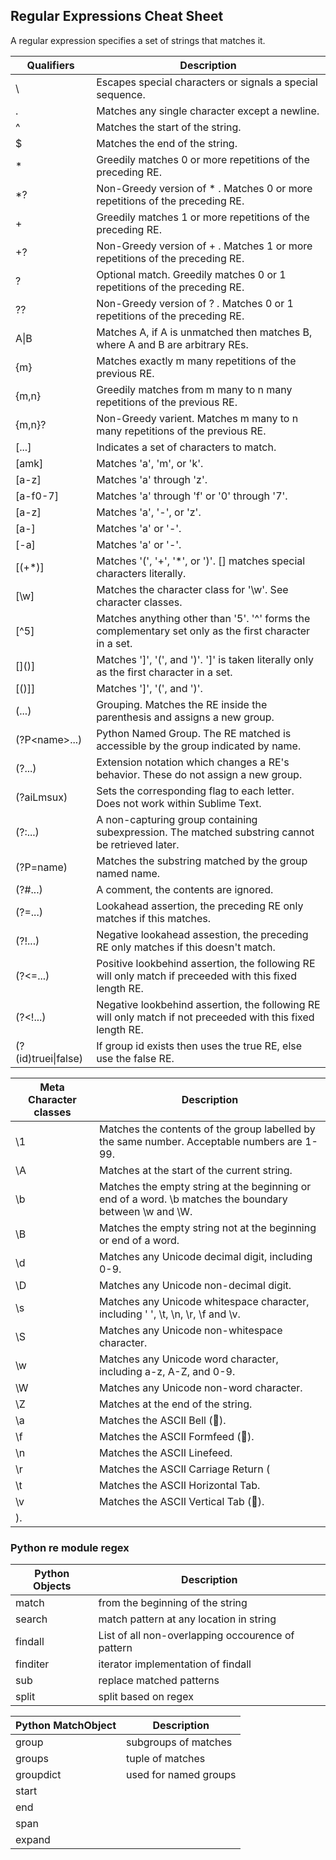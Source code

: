 ## Regular Expressions Cheat Sheet
A regular expression specifies a set of strings that matches it.

| Qualifiers | Description |
---------------------|-------------|
| \ | Escapes special characters or signals a special sequence. |
| . 	| Matches any single character except a newline. |
| ^ 	| Matches the start of the string. |
| $ 	| Matches the end of the string. |
| * 	| Greedily matches 0 or more repetitions of the preceding RE. |
| *? 	| Non-Greedy version of * . Matches 0 or more repetitions of the preceding RE. |
| + 	| Greedily matches 1 or more repetitions of the preceding RE. |
| +? 	| Non-Greedy version of + . Matches 1 or more repetitions of the preceding RE. |
| ? 	| Optional match. Greedily matches 0 or 1 repetitions of the preceding RE. |
| ?? 	| Non-Greedy version of ? . Matches 0 or 1 repetitions of the preceding RE. |
| A\|B 	| Matches A, if A is unmatched then matches B, where A and B are arbitrary REs. |
| {m} 	| Matches exactly m many repetitions of the previous RE. |
| {m,n} 	| Greedily matches from m many to n many repetitions of the previous RE. |
| {m,n}? 	| Non-Greedy varient. Matches m many to n many repetitions of the previous RE. |
| [...] 	| Indicates a set of characters to match. |
| [amk] 	| Matches 'a', 'm', or 'k'. |
| [a-z] 	| Matches 'a' through 'z'. |
| [a-f0-7] 	| Matches 'a' through 'f' or '0' through '7'. |
| [a\-z] 	| Matches 'a', '-', or 'z'. |
| [a-] 	| Matches 'a' or '-'. |
| [-a] 	| Matches 'a' or '-'. |
| [(+*)] 	| Matches '(', '+', '*', or ')'. [] matches special characters literally. |
| [\w] 	| Matches the character class for '\w'. See character classes. |
| [^5] 	| Matches anything other than '5'. '^' forms the complementary set only as the first character in a set. |
| \[\]\(\)] 	| Matches ']', '(', and ')'. ']' is taken literally only as the first character in a set. |
| [()\]] 	| Matches ']', '(', and ')'. |
| (...) 	| Grouping. Matches the RE inside the parenthesis and assigns a new group. |
| (?P\<name\>...) 	| Python Named Group. The RE matched is accessible by the group indicated by name. |
| (?...) 	| Extension notation which changes a RE's behavior. These do not assign a new group. |
| (?aiLmsux) 	| Sets the corresponding flag to each letter. Does not work within Sublime Text. |
| (?:...) 	| A non-capturing group containing subexpression. The matched substring cannot be retrieved later. |
| (?P=name) 	| Matches the substring matched by the group named name. |
| (?#...) 	| A comment, the contents are ignored. |
| (?=...) 	| Lookahead assertion, the preceding RE only matches if this matches. |
| (?!...) 	| Negative lookahead assestion, the preceding RE only matches if this doesn't match. |
| (?<=...) 	| Positive lookbehind assertion, the following RE will only match if preceeded with this fixed length RE. |
| (?<!...) 	| Negative lookbehind assertion, the following RE will only match if not preceeded with this fixed length RE. |
| (?(id)truei\|false) 	| If group id exists then uses the true RE, else use the false RE. |


| Meta Character classes | Description |
|------------------------|-------------|
| \1 	| Matches the contents of the group labelled by the same number. Acceptable numbers are 1-99. |
| \A 	| Matches at the start of the current string. |
| \b 	| Matches the empty string at the beginning or end of a word. \b matches the boundary between \w and \W. |
| \B 	| Matches the empty string not at the beginning or end of a word. |
| \d 	| Matches any Unicode decimal digit, including 0-9. |
| \D 	| Matches any Unicode non-decimal digit. |
| \s 	| Matches any Unicode whitespace character, including ' ', \t, \n, \r, \f and \v. |
| \S 	| Matches any Unicode non-whitespace character. |
| \w 	| Matches any Unicode word character, including a-z, A-Z, and 0-9. |
| \W 	| Matches any Unicode non-word character. |
| \Z 	| Matches at the end of the string. |
| \a 	| Matches the ASCII Bell (). |
| \f 	| Matches the ASCII Formfeed (). |
| \n 	| Matches the ASCII Linefeed. |
| \r 	| Matches the ASCII Carriage Return ( |
| \t 	| Matches the ASCII Horizontal Tab. |
| \v 	| Matches the ASCII Vertical Tab (). |
| ). 	| |


### Python re module regex

| Python Objects  | Description |
|-----------------|---------------------------------------------------|
| match           | from the beginning of the string |
| search          | match pattern at any location in string |
| findall         | List of all non-overlapping occourence of pattern |
| finditer        | iterator implementation of findall |
| sub             | replace matched patterns |
| split           | split based on regex |

| Python MatchObject | Description |
|--------------------|-------------|
| group   | subgroups of matches |
| groups  | tuple of matches |
| groupdict       | used for named groups |
| start   | |
| end     | |
| span    | |
| expand  | |

